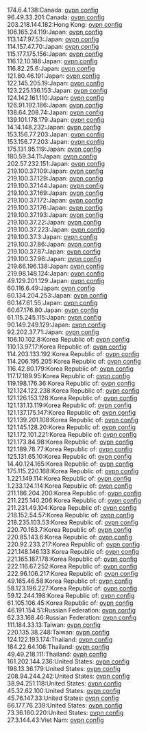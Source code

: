 174.6.4.138:Canada: [ovpn config](vpn/174_6_4_138.ovpn)  
96.49.33.201:Canada: [ovpn config](vpn/96_49_33_201.ovpn)  
203.218.144.182:Hong Kong: [ovpn config](vpn/203_218_144_182.ovpn)  
106.165.24.119:Japan: [ovpn config](vpn/106_165_24_119.ovpn)  
113.147.97.53:Japan: [ovpn config](vpn/113_147_97_53.ovpn)  
114.157.47.70:Japan: [ovpn config](vpn/114_157_47_70.ovpn)  
115.177.175.156:Japan: [ovpn config](vpn/115_177_175_156.ovpn)  
116.12.10.188:Japan: [ovpn config](vpn/116_12_10_188.ovpn)  
116.82.25.6:Japan: [ovpn config](vpn/116_82_25_6.ovpn)  
121.80.46.191:Japan: [ovpn config](vpn/121_80_46_191.ovpn)  
122.145.205.19:Japan: [ovpn config](vpn/122_145_205_19.ovpn)  
123.225.136.153:Japan: [ovpn config](vpn/123_225_136_153.ovpn)  
124.142.161.110:Japan: [ovpn config](vpn/124_142_161_110.ovpn)  
126.91.192.186:Japan: [ovpn config](vpn/126_91_192_186.ovpn)  
138.64.208.74:Japan: [ovpn config](vpn/138_64_208_74.ovpn)  
139.101.178.179:Japan: [ovpn config](vpn/139_101_178_179.ovpn)  
14.14.148.232:Japan: [ovpn config](vpn/14_14_148_232.ovpn)  
153.156.77.203:Japan: [ovpn config](vpn/153_156_77_203.ovpn)  
153.156.77.203:Japan: [ovpn config](vpn/153_156_77_203.ovpn)  
175.131.95.119:Japan: [ovpn config](vpn/175_131_95_119.ovpn)  
180.59.34.11:Japan: [ovpn config](vpn/180_59_34_11.ovpn)  
202.57.232.151:Japan: [ovpn config](vpn/202_57_232_151.ovpn)  
219.100.37.109:Japan: [ovpn config](vpn/219_100_37_109.ovpn)  
219.100.37.129:Japan: [ovpn config](vpn/219_100_37_129.ovpn)  
219.100.37.144:Japan: [ovpn config](vpn/219_100_37_144.ovpn)  
219.100.37.169:Japan: [ovpn config](vpn/219_100_37_169.ovpn)  
219.100.37.172:Japan: [ovpn config](vpn/219_100_37_172.ovpn)  
219.100.37.176:Japan: [ovpn config](vpn/219_100_37_176.ovpn)  
219.100.37.193:Japan: [ovpn config](vpn/219_100_37_193.ovpn)  
219.100.37.22:Japan: [ovpn config](vpn/219_100_37_22.ovpn)  
219.100.37.223:Japan: [ovpn config](vpn/219_100_37_223.ovpn)  
219.100.37.3:Japan: [ovpn config](vpn/219_100_37_3.ovpn)  
219.100.37.86:Japan: [ovpn config](vpn/219_100_37_86.ovpn)  
219.100.37.87:Japan: [ovpn config](vpn/219_100_37_87.ovpn)  
219.100.37.96:Japan: [ovpn config](vpn/219_100_37_96.ovpn)  
219.66.196.138:Japan: [ovpn config](vpn/219_66_196_138.ovpn)  
219.98.148.124:Japan: [ovpn config](vpn/219_98_148_124.ovpn)  
49.129.201.129:Japan: [ovpn config](vpn/49_129_201_129.ovpn)  
60.116.6.49:Japan: [ovpn config](vpn/60_116_6_49.ovpn)  
60.134.204.253:Japan: [ovpn config](vpn/60_134_204_253.ovpn)  
60.147.61.55:Japan: [ovpn config](vpn/60_147_61_55.ovpn)  
60.67.176.80:Japan: [ovpn config](vpn/60_67_176_80.ovpn)  
61.115.245.115:Japan: [ovpn config](vpn/61_115_245_115.ovpn)  
90.149.249.129:Japan: [ovpn config](vpn/90_149_249_129.ovpn)  
92.202.37.71:Japan: [ovpn config](vpn/92_202_37_71.ovpn)  
106.10.102.8:Korea Republic of: [ovpn config](vpn/106_10_102_8.ovpn)  
110.13.97.17:Korea Republic of: [ovpn config](vpn/110_13_97_17.ovpn)  
114.203.133.192:Korea Republic of: [ovpn config](vpn/114_203_133_192.ovpn)  
114.206.195.205:Korea Republic of: [ovpn config](vpn/114_206_195_205.ovpn)  
116.42.80.179:Korea Republic of: [ovpn config](vpn/116_42_80_179.ovpn)  
117.17.189.95:Korea Republic of: [ovpn config](vpn/117_17_189_95.ovpn)  
119.198.176.36:Korea Republic of: [ovpn config](vpn/119_198_176_36.ovpn)  
121.124.122.238:Korea Republic of: [ovpn config](vpn/121_124_122_238.ovpn)  
121.126.153.128:Korea Republic of: [ovpn config](vpn/121_126_153_128.ovpn)  
121.131.13.119:Korea Republic of: [ovpn config](vpn/121_131_13_119.ovpn)  
121.137.175.147:Korea Republic of: [ovpn config](vpn/121_137_175_147.ovpn)  
121.139.201.108:Korea Republic of: [ovpn config](vpn/121_139_201_108.ovpn)  
121.145.128.20:Korea Republic of: [ovpn config](vpn/121_145_128_20.ovpn)  
121.172.101.221:Korea Republic of: [ovpn config](vpn/121_172_101_221.ovpn)  
121.173.84.98:Korea Republic of: [ovpn config](vpn/121_173_84_98.ovpn)  
121.189.78.77:Korea Republic of: [ovpn config](vpn/121_189_78_77.ovpn)  
125.131.65.10:Korea Republic of: [ovpn config](vpn/125_131_65_10.ovpn)  
14.40.124.165:Korea Republic of: [ovpn config](vpn/14_40_124_165.ovpn)  
175.115.220.168:Korea Republic of: [ovpn config](vpn/175_115_220_168.ovpn)  
1.221.149.114:Korea Republic of: [ovpn config](vpn/1_221_149_114.ovpn)  
1.233.124.114:Korea Republic of: [ovpn config](vpn/1_233_124_114.ovpn)  
211.186.204.200:Korea Republic of: [ovpn config](vpn/211_186_204_200.ovpn)  
211.225.140.206:Korea Republic of: [ovpn config](vpn/211_225_140_206.ovpn)  
211.231.49.104:Korea Republic of: [ovpn config](vpn/211_231_49_104.ovpn)  
218.152.54.57:Korea Republic of: [ovpn config](vpn/218_152_54_57.ovpn)  
218.235.103.53:Korea Republic of: [ovpn config](vpn/218_235_103_53.ovpn)  
220.70.163.7:Korea Republic of: [ovpn config](vpn/220_70_163_7.ovpn)  
220.85.143.6:Korea Republic of: [ovpn config](vpn/220_85_143_6.ovpn)  
220.92.233.217:Korea Republic of: [ovpn config](vpn/220_92_233_217.ovpn)  
221.148.146.133:Korea Republic of: [ovpn config](vpn/221_148_146_133.ovpn)  
221.165.187.178:Korea Republic of: [ovpn config](vpn/221_165_187_178.ovpn)  
222.116.67.252:Korea Republic of: [ovpn config](vpn/222_116_67_252.ovpn)  
222.96.106.217:Korea Republic of: [ovpn config](vpn/222_96_106_217.ovpn)  
49.165.46.58:Korea Republic of: [ovpn config](vpn/49_165_46_58.ovpn)  
58.123.196.227:Korea Republic of: [ovpn config](vpn/58_123_196_227.ovpn)  
59.12.244.198:Korea Republic of: [ovpn config](vpn/59_12_244_198.ovpn)  
61.105.106.45:Korea Republic of: [ovpn config](vpn/61_105_106_45.ovpn)  
46.191.154.51:Russian Federation: [ovpn config](vpn/46_191_154_51.ovpn)  
62.33.168.46:Russian Federation: [ovpn config](vpn/62_33_168_46.ovpn)  
111.184.33.13:Taiwan: [ovpn config](vpn/111_184_33_13.ovpn)  
220.135.38.248:Taiwan: [ovpn config](vpn/220_135_38_248.ovpn)  
124.122.193.174:Thailand: [ovpn config](vpn/124_122_193_174.ovpn)  
184.22.64.106:Thailand: [ovpn config](vpn/184_22_64_106.ovpn)  
49.49.218.111:Thailand: [ovpn config](vpn/49_49_218_111.ovpn)  
161.202.144.236:United States: [ovpn config](vpn/161_202_144_236.ovpn)  
198.13.36.179:United States: [ovpn config](vpn/198_13_36_179.ovpn)  
208.94.244.242:United States: [ovpn config](vpn/208_94_244_242.ovpn)  
38.94.251.118:United States: [ovpn config](vpn/38_94_251_118.ovpn)  
45.32.62.100:United States: [ovpn config](vpn/45_32_62_100.ovpn)  
45.76.147.33:United States: [ovpn config](vpn/45_76_147_33.ovpn)  
66.177.76.239:United States: [ovpn config](vpn/66_177_76_239.ovpn)  
73.36.160.220:United States: [ovpn config](vpn/73_36_160_220.ovpn)  
27.3.144.43:Viet Nam: [ovpn config](vpn/27_3_144_43.ovpn)  
